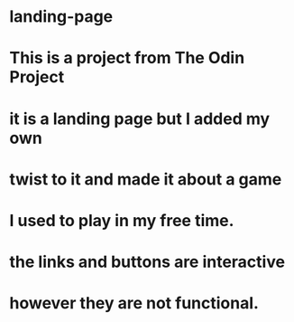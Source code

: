 # landing-page

# This is a project from The Odin Project
# it is a landing page but I added my own
# twist to it and made it about a game 
# I used to play in my free time.
# the links and buttons are interactive
# however they are not functional.